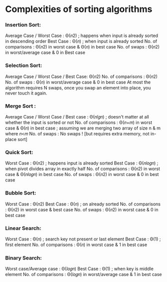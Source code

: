 # Complexities of sorting algorithms

### Insertion Sort:

Average Case / Worst Case : Θ(𝑛2) ; happens when input is already sorted in descending order
Best Case : Θ(𝑛) ; when input is already sorted
No. of comparisons : Θ(𝑛2) in worst case & Θ(𝑛) in best case
No. of swaps : Θ(𝑛2) in worst/average case & 0 in Best case


### Selection Sort:

Average Case / Worst Case / Best Case: Θ(𝑛2)
No. of comparisons : Θ(𝑛2)
No. of swaps : Θ(𝑛) in worst/average case & 0 in best case At most the algorithm requires N swaps, once you swap an element into place, you never touch it again.


### Merge Sort :

Average Case / Worst Case / Best case : Θ(𝑛𝑙𝑔𝑛) ; doesn't matter at all whether the input is sorted or not
No. of comparisons : Θ(𝑛+𝑚) in worst case & Θ(𝑛) in best case ; assuming we are merging two array of size n & m where 𝑛<𝑚
No. of swaps : No swaps ! [but requires extra memory, not in-place sort]


### Quick Sort:

Worst Case : Θ(𝑛2) ; happens input is already sorted
Best Case : Θ(𝑛𝑙𝑜𝑔𝑛) ; when pivot divides array in exactly half
No. of comparisons : Θ(𝑛2) in worst case & Θ(𝑛𝑙𝑜𝑔𝑛) in best case
No. of swaps : Θ(𝑛2) in worst case & 0 in best case


### Bubble Sort:

Worst Case : Θ(𝑛2)
Best Case : Θ(𝑛) ; on already sorted
No. of comparisons : Θ(𝑛2) in worst case & best case
No. of swaps : Θ(𝑛2) in worst case & 0 in best case


### Linear Search:

Worst Case : Θ(𝑛) ; search key not present or last element
Best Case : Θ(1) ; first element
No. of comparisons : Θ(𝑛) in worst case & 1 in best case


### Binary Search:

Worst case/Average case : Θ(𝑙𝑜𝑔𝑛)
Best Case : Θ(1) ; when key is middle element
No. of comparisons : Θ(𝑙𝑜𝑔𝑛) in worst/average case & 1 in best case
